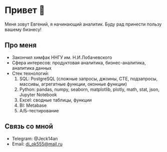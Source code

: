 # Привет 👋

Меня зовут Евгений, я начинающий аналитик. Буду рад принести пользу вашему бизнесу!

## Про меня

- Закончил химфак ННГУ им. Н.И.Лобачевского
- Сфера интересов: продуктовая аналитика, бизнес-аналитика, аналитика данных
- Стек технологий:
  1) SQL: PostgreSQL (сложные запросы, джоины, CTE, подзапросы, массивы, агрегатные функции, оконные функции)
  2) Python: pandas, numpy, seaborn, matplotlib, plotly, math, stat, json, Jupyter Notebook
  3) Excel: сводные таблицы, функции
  4) BI: Metabase
  5) А/Б-тестирование

## Связь со мной

- Telegram: @Jeck14an
- Email: dj_ok555@mail.ru

